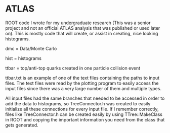 # ATLAS
ROOT code I wrote for my undergraduate research (This was a senior project and not an official ATLAS analysis that was published or used later on). This is mostly code that will create, or assist in creating, nice looking histograms.

dmc   = Data/Monte Carlo

hist  = histograms

ttbar = top/anti-top quarks created in one particle collision event


ttbar.txt is an example of one of the text files containing the paths to input files. The text files were read by the plotting program to easily access the input files since there was a very large number of them and multiple types.

All input files had the same branches that needed to be accessed in order to add the data to histograms, so TreeConnector.h was created to easily initialize all these connections for every input file. If I remember correctly, files like TreeConnector.h can be created easily by using TTree::MakeClass in ROOT and copying the important information you need from the class that gets generated.
